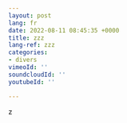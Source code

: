 ```yaml
---
layout: post
lang: fr
date: 2022-08-11 08:45:35 +0000
title: zzz
lang-ref: zzz
categories:
- divers
vimeoId: ''
soundcloudId: ''
youtubeId: ''

---
```

z